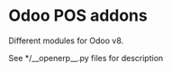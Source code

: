 Odoo POS addons
===============

Different modules for Odoo v8. 

See */\_\_openerp__.py files for description
